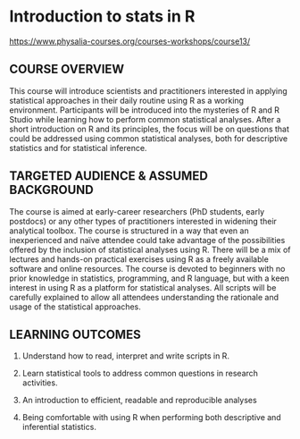 # Introduction to stats in R 

https://www.physalia-courses.org/courses-workshops/course13/

## COURSE OVERVIEW
This course will introduce scientists and practitioners interested in applying statistical approaches in their daily routine using R as a working environment. Participants will be introduced into the mysteries of R and R Studio while learning how to perform common statistical analyses. After a short introduction on R and its principles, the focus will be on questions that could be addressed using common statistical analyses, both for descriptive statistics and for statistical inference.

## TARGETED AUDIENCE & ASSUMED BACKGROUND
The course is aimed at early-career researchers (PhD students, early postdocs) or any other types of practitioners interested in widening their analytical toolbox. The course is structured in a way that even an inexperienced and naïve attendee could take advantage of the possibilities offered by the inclusion of statistical analyses using R. There will be a mix of lectures and hands-on practical exercises using R as a freely available software and online resources.
The course is devoted to beginners with no prior knowledge in statistics, programming, and R language, but with a keen interest in using R as a platform for statistical analyses. All scripts will be carefully explained to allow all attendees understanding the rationale and usage of the statistical approaches.

## LEARNING OUTCOMES
1. Understand how to read, interpret and write scripts in R.

2. Learn statistical tools to address common questions in research activities.

3. An introduction to efficient, readable and reproducible analyses

4. Being comfortable with using R when performing both descriptive and inferential statistics.
